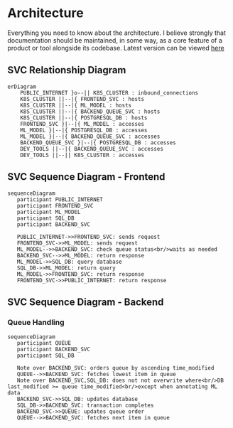 # Architecture
Everything you need to know about the architecture.
I believe strongly that documentation should be maintained, in some way, as a core feature of a product or tool alongside its codebase.
Latest version can be viewed [here](https://github.com/mxava/mcbroken-ml/blob/main/README.md)

## SVC Relationship Diagram
```mermaid
erDiagram
    PUBLIC_INTERNET }o--|| K8S_CLUSTER : inbound_connections
    K8S_CLUSTER ||--|{ FRONTEND_SVC : hosts
    K8S_CLUSTER ||--|{ ML_MODEL : hosts
    K8S_CLUSTER ||--|{ BACKEND_QUEUE_SVC : hosts
    K8S_CLUSTER ||--|{ POSTGRESQL_DB : hosts
    FRONTEND_SVC }|--|{ ML_MODEL : accesses
    ML_MODEL }|--|{ POSTGRESQL_DB : accesses
    ML_MODEL }|--|{ BACKEND_QUEUE_SVC : accesses
    BACKEND_QUEUE_SVC }|--|{ POSTGRESQL_DB : accesses
    DEV_TOOLS ||--|{ BACKEND_QUEUE_SVC : accesses
    DEV_TOOLS ||--|| K8S_CLUSTER : accesses
```

## SVC Sequence Diagram - Frontend
```mermaid
sequenceDiagram
   participant PUBLIC_INTERNET
   participant FRONTEND_SVC
   participant ML_MODEL
   participant SQL_DB
   participant BACKEND_SVC

   PUBLIC_INTERNET->>FRONTEND_SVC: sends request
   FRONTEND_SVC->>ML_MODEL: sends request
   ML_MODEL-->>BACKEND_SVC: check queue status<br/>waits as needed
   BACKEND_SVC-->>ML_MODEL: return response
   ML_MODEL->>SQL_DB: query database
   SQL_DB->>ML_MODEL: return query
   ML_MODEL->>FRONTEND_SVC: return response
   FRONTEND_SVC->>PUBLIC_INTERNET: return response
```

## SVC Sequence Diagram - Backend
### Queue Handling
```mermaid
sequenceDiagram
   participant QUEUE
   participant BACKEND_SVC
   participant SQL_DB

   Note over BACKEND_SVC: orders queue by ascending time_modified
   QUEUE-->>BACKEND_SVC: fetches lowest item in queue
   Note over BACKEND_SVC,SQL_DB: does not not overwrite where<br/>DB last_modified >= queue time_modified<br/>except when annotating ML data
   BACKEND_SVC->>SQL_DB: updates database
   SQL_DB->>BACKEND_SVC: transaction completes
   BACKEND_SVC->>QUEUE: updates queue order
   QUEUE-->>BACKEND_SVC: fetches next item in queue
```
